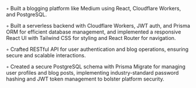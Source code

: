 ◦ Built a blogging platform like Medium using React, Cloudflare Workers, and PostgreSQL.

◦ Built a serverless backend with Cloudflare Workers, JWT auth, and Prisma ORM for efficient database management,
and implemented a responsive React UI with Tailwind CSS for styling and React Router for navigation.

◦ Crafted RESTful API for user authentication and blog operations, ensuring secure and scalable interactions.

◦ Created a secure PostgreSQL schema with Prisma Migrate for managing user profiles and blog posts, implementing
industry-standard password hashing and JWT token management to bolster platform security.
